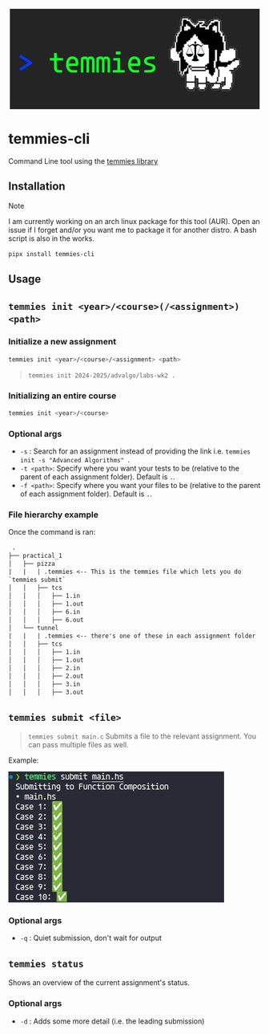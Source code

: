 <!-- Centered img/banner.png -->
<p align="center">
  <img src="img/banner.png" />  
</p>

# temmies-cli
Command Line tool using the [temmies library](https://github.com/Code-For-Groningen/temmies)

## Installation
> [!NOTE]
> I am currently working on an arch linux package for this tool (AUR). Open an issue if I forget and/or you want me to package it for another distro. A bash script is also in the works.

```bash
pipx install temmies-cli
```

## Usage

## `temmies init <year>/<course>(/<assignment>) <path>`

### Initialize a new assignment
```bash
temmies init <year>/<course>/<assignment> <path>
```
> `temmies init 2024-2025/advalgo/labs-wk2 .`

### Initializing an entire course
```bash
temmies init <year>/<course>
```
### Optional args
- `-s` : Search for an assignment instead of providing the link i.e. `temmies init -s "Advanced Algorithms" `.
- `-t <path>`: Specify where you want your tests to be (relative to the parent of each assignment folder). Default is `.`.
- `-f <path>`: Specify where you want your files to be (relative to the parent of each assignment folder). Default is `.`.
### File hierarchy example
Once the command is ran:
```
 .
├── practical_1
│   ├── pizza
|   |   | .temmies <-- This is the temmies file which lets you do `temmies submit`
│   │   ├── tcs
│   │   │   ├── 1.in
│   │   │   ├── 1.out
│   │   │   ├── 6.in
│   │   │   ├── 6.out
│   └── tunnel
|   |   | .temmies <-- there's one of these in each assignment folder
│   │   ├── tcs
│   │   │   ├── 1.in
│   │   │   ├── 1.out
│   │   │   ├── 2.in
│   │   │   ├── 2.out
│   │   │   ├── 3.in
│   │   │   ├── 3.out
```

## `temmies submit <file>`
> `temmies submit main.c`
Submits a file to the relevant assignment. You can pass multiple files as well.

Example:


![submit](img/submit.png)

### Optional args
- `-q` : Quiet submission, don't wait for output

## `temmies status`

Shows an overview of the current assignment's status.

### Optional args
- `-d` : Adds some more detail (i.e. the leading submission)

